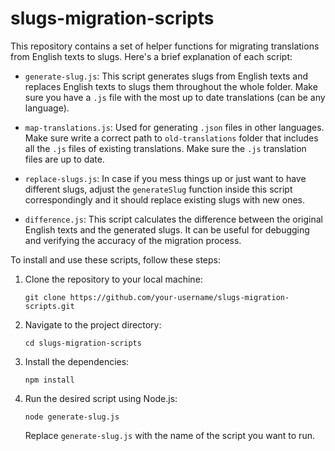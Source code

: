 # slugs-migration-scripts

This repository contains a set of helper functions for migrating translations from English texts to slugs. Here's a brief explanation of each script:

- `generate-slug.js`: This script generates slugs from English texts and replaces English texts to slugs them throughout the whole folder. Make sure you have a `.js` file with the most up to date translations (can be any language).

- `map-translations.js`: Used for generating `.json` files in other languages. Make sure write a correct path to `old-translations` folder that includes all the `.js` files of existing translations. Make sure the `.js` translation files are up to date.

- `replace-slugs.js`: In case if you mess things up or just want to have different slugs, adjust the `generateSlug` function inside this script correspondingly and it should replace existing slugs with new ones.

- `difference.js`: This script calculates the difference between the original English texts and the generated slugs. It can be useful for debugging and verifying the accuracy of the migration process.

To install and use these scripts, follow these steps:

1. Clone the repository to your local machine:
    ```
    git clone https://github.com/your-username/slugs-migration-scripts.git
    ```

2. Navigate to the project directory:
    ```
    cd slugs-migration-scripts
    ```

3. Install the dependencies:
    ```
    npm install
    ```

4. Run the desired script using Node.js:
    ```
    node generate-slug.js
    ```

    Replace `generate-slug.js` with the name of the script you want to run.
